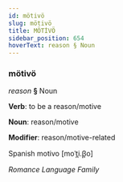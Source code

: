 ```yaml
---
id: mötivö
slug: mötivö
title: MÖTİVÖ
sidebar_position: 654
hoverText: reason § Noun
---
```


### mötivö

*reason* **§** Noun

**Verb**: to be a reason/motive

**Noun**: reason/motive

**Modifier**: reason/motive-related

Spanish motivo [moˈt̪i.β̞o]

*Romance Language Family*